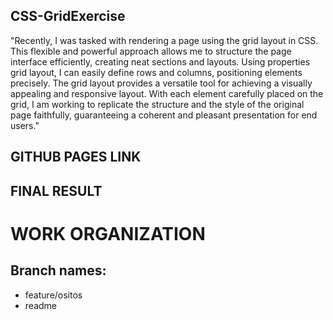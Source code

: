 ## CSS-GridExercise

"Recently, I was tasked with rendering a page using the grid layout in CSS. This flexible and powerful approach allows me to structure the page interface efficiently, creating neat sections and layouts. Using properties grid layout, I can easily define rows and columns, positioning elements precisely. The grid layout provides a versatile tool for achieving a visually appealing and responsive layout. With each element carefully placed on the grid, I am working to replicate the structure and the style of the original page faithfully, guaranteeing a coherent and pleasant presentation for end users."


## GITHUB PAGES LINK




## FINAL RESULT


# WORK ORGANIZATION

## Branch names:

- feature/ositos
- readme


